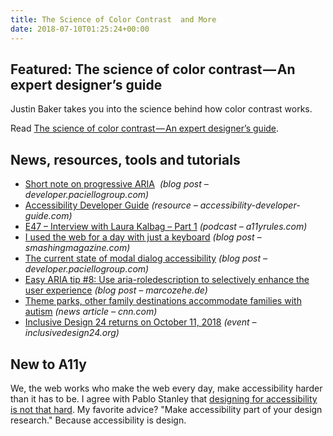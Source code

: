 ```yaml
---
title: The Science of Color Contrast  and More
date: 2018-07-10T01:25:24+00:00
---
```


## Featured: The science of color contrast — An expert designer’s guide

Justin Baker takes you into the science behind how color contrast works.

Read [The science of color contrast — An expert designer’s guide](https://medium.muz.li/the-science-of-color-contrast-an-expert-designers-guide-33e84c41d156).

## News, resources, tools and tutorials

- [Short note on progressive ARIA](https://developer.paciellogroup.com/blog/2018/06/short-note-on-progressive-aria/)  *(blog post – developer.paciellogroup.com)*
- [Accessibility Developer Guide](https://www.accessibility-developer-guide.com/) *(resource – accessibility-developer-guide.com)*
- [E47 – Interview with Laura Kalbag – Part 1](https://a11yrules.com/podcast/e47-interview-with-laura-kalbag-part-1/) *(podcast – a11yrules.com)*
- [I used the web for a day with just a keyboard](https://www.smashingmagazine.com/2018/07/web-with-just-a-keyboard/) *(blog post – smashingmagazine.com)*
- [The current state of modal dialog accessibility](https://developer.paciellogroup.com/blog/2018/06/the-current-state-of-modal-dialog-accessibility/) *(blog post – developer.paciellogroup.com)*
- [Easy ARIA tip #8: Use aria-roledescription to selectively enhance the user experience](https://www.marcozehe.de/2018/07/05/easy-aria-tip-8-use-aria-roledescription-to-selectively-enhance-the-user-experience/) *(blog post – marcozehe.de)*
- [Theme parks, other family destinations accommodate families with autism](https://www.cnn.com/2018/07/06/health/sesame-place-autism-certification/index.html) *(news article – cnn.com)*
- [Inclusive Design 24 returns on October 11, 2018](https://www.inclusivedesign24.org/) *(event – inclusivedesign24.org)*

## New to A11y

We, the web works who make the web every day, make accessibility harder than it has to be. I agree with Pablo Stanley that [designing for accessibility is not that hard](https://uxdesign.cc/designing-for-accessibility-is-not-that-hard-c04cc4779d94). My favorite advice? "Make accessibility part of your design research." Because accessibility is design.
